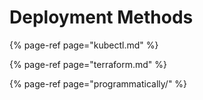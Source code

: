 # Deployment Methods

{% page-ref page="kubectl.md" %}

{% page-ref page="terraform.md" %}

{% page-ref page="programmatically/" %}



